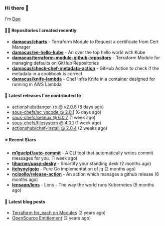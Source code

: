

### Hi there 👋

I'm [Dan](https://medium.com/@dan.m.webb)

#### 👨‍💻 Repositories I created recently
- **[damacus/charts](https://github.com/damacus/charts)** - Terraform Module to Request a certificate from Cert Manager
- **[damacus/ee-hello-kube](https://github.com/damacus/ee-hello-kube)** - An over the top hello world with Kube
- **[damacus/terraform-module-github-repository](https://github.com/damacus/terraform-module-github-repository)** - Terraform Module for managing defaults on GitHub Repositories
- **[damacus/check-chef-metadata-action](https://github.com/damacus/check-chef-metadata-action)** - GitHub Action to check if the metadata in a cookbook is correct
- **[damacus/knife-lambda](https://github.com/damacus/knife-lambda)** - Chef Infra Knife in a container designed for running in AWS Lambda

#### 🚀 Latest releases I've contributed to


- [actionshub/danger-rb @ v2.0.8](https://github.com/actionshub/danger-rb/releases/tag/v2.0.8) (6 days ago)
- [sous-chefs/sc_vscode @ 2.0.1](https://github.com/sous-chefs/sc_vscode/releases/tag/2.0.1) (6 days ago)
- [sous-chefs/selinux @ 6.0.7](https://github.com/sous-chefs/selinux/releases/tag/6.0.7) (1 week ago)
- [sous-chefs/filesystem @ 4.0.1](https://github.com/sous-chefs/filesystem/releases/tag/4.0.1) (1 week ago)
- [actionshub/chef-install @ 2.0.4](https://github.com/actionshub/chef-install/releases/tag/2.0.4) (2 weeks ago)

#### ⭐ Recent Stars


- **[m1guelpf/auto-commit](https://github.com/m1guelpf/auto-commit)** - A CLI tool that automatically writes commit messages for you. (1 week ago)
- **[tjhorner/upsy-desky](https://github.com/tjhorner/upsy-desky)** - Smartify your standing desk (2 months ago)
- **[itchyny/gojq](https://github.com/itchyny/gojq)** - Pure Go implementation of jq (2 months ago)
- **[ncipollo/release-action](https://github.com/ncipollo/release-action)** - An action which manages a github release (6 months ago)
- **[lensapp/lens](https://github.com/lensapp/lens)** - Lens - The way the world runs Kubernetes (9 months ago)

#### 📄 Latest blog posts
- [Terraform for_each on Modules](https://medium.com/@dan.m.webb/terraform-for-each-on-modules-bcf17c97e9ff?source=rss-bbba9c670f6e------2) (2 years ago)
- [OpenSource Entitlement](https://medium.com/@dan.m.webb/opensource-entitlement-f4584a035063?source=rss-bbba9c670f6e------2) (2 years ago)
